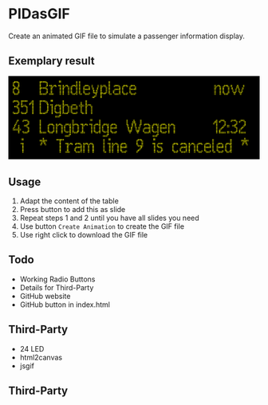 # PIDasGIF

Create an animated GIF file to simulate a passenger information display.

## Exemplary result
![Exemplary result](images/example01.gif "Exemplary result")

## Usage

1. Adapt the content of the table
2. Press button to add this as slide
3. Repeat steps 1 and 2 until you have all slides you need
4. Use button `Create Animation` to create the GIF file
5. Use right click to download the GIF file

## Todo

- Working Radio Buttons
- Details for Third-Party
- GitHub website
- GitHub button in index.html

## Third-Party

- 24 LED
- html2canvas
- jsgif

## Third-Party